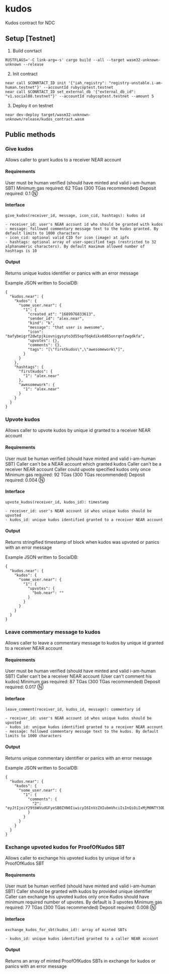 # kudos
Kudos contract for NDC

## Setup [Testnet]

1. Build conrtact
```
RUSTFLAGS='-C link-arg=-s' cargo build --all --target wasm32-unknown-unknown --release
```
2. Init contract
```
near call $CONRTACT_ID init '{"iah_registry": "registry-unstable.i-am-human.testnet"}' --accountId rubycoptest.testnet
near call $CONRTACT_ID set_external_db '{"external_db_id": "v1.social08.testnet"}' --accountId rubycoptest.testnet --amount 5
```
3. Deploy it on testnet
```
near dev-deploy target/wasm32-unknown-unknown/release/kudos_contract.wasm
```

## Public methods

### Give kudos

Allows caller to grant kudos to a receiver NEAR account

#### Requirements

User must be human verified (should have minted and valid i-am-human SBT)
Minimum gas required: 62 TGas (300 TGas recommended)
Deposit required: 0.1 Ⓝ

#### Interface

```
give_kudos(receiver_id, message, icon_cid, hashtags): kudos id

- receiver_id: user's NEAR account id who should be granted with kudos
- message: followed commentary message text to the kudos granted. By default limits to 1000 characters
- icon_cid: optional valid CID for icon (image) at ipfs
- hashtags: optional array of user-specified tags (restricted to 32 alphanumeric characters). By default maximum allowed number of hashtags is 10
```

#### Output

Returns unique kudos identifier or panics with an error message

Example JSON written to SocialDB:
```
{
  "kudos.near": {
    "kudos": {
      "some_user.near": {
        "1": {
          "created_at": "1689976833613",
          "sender_id": "alex.near",
          "kind": "k",
          "message": "that user is awesome",
          "icon": "bafybeigrf2dwtpjkiovnigysyto3d55opf6qkdikx6d65onrqnfzwgdkfa",
          "upvotes": {},
          "comments": {},
          "tags": "[\"firstkudos\",\"awesomework\"]",
        }
      }
    },
    "hashtags": {
      "firstkudos": {
        "1": "alex.near"
      },
      "awesomework": {
        "1": "alex.near"
      }
    }
  }
}
```

### Upvote kudos

Allows caller to upvote kudos by unique id granted to a receiver NEAR account

#### Requirements

User must be human verified (should have minted and valid i-am-human SBT)
Caller can't be a NEAR account which granted kudos
Caller can't be a receiver NEAR account
Caller could upvote specified kudos only once
Minimum gas required: 92 TGas (300 TGas recommended)
Deposit required: 0.004 Ⓝ

#### Interface

```
upvote_kudos(receiver_id, kudos_id): timestamp

- receiver_id: user's NEAR account id whos unique kudos should be upvoted
- kudos_id: unique kudos identified granted to a receiver NEAR account
```

#### Output

Returns stringified timestamp of block when kudos was upvoted or panics with an error message

Example JSON written to SocialDB:
```
{
  "kudos.near": {
    "kudos": {
      "some_user.near": {
        "1": {
          "upvotes": {
            "bob.near": ""
          }
        }
      }
    }
  }
}
```

### Leave commentary message to kudos

Allows caller to leave a commentary message to kudos by unique id granted to a receiver NEAR account

#### Requirements

User must be human verified (should have minted and valid i-am-human SBT)
Caller can't be a receiver NEAR account (User can't comment his kudos)
Minimum gas required: 87 TGas (300 TGas recommended)
Deposit required: 0.017 Ⓝ

#### Interface

```
leave_comment(receiver_id, kudos_id, message): commentary id

- receiver_id: user's NEAR account id whos unique kudos should be upvoted
- kudos_id: unique kudos identified granted to a receiver NEAR account
- message: followed commentary message text to the kudos. By default limits to 1000 characters
```

#### Output

Returns unique commentary identifier or panics with an error message

Example JSON written to SocialDB:
```
{
  "kudos.near": {
    "kudos": {
      "some_user.near": {
        "1": {
          "comments": {
            "2": "eyJtIjoiY29tbWVudGFyeSB0ZXN0IiwicyI6InVzZXIubmVhciIsInQiOiIxMjM0NTY3ODkwIn0="
          }
        }
      }
    }
  }
}
```

### Exchange upvoted kudos for ProofOfKudos SBT

Allows caller to exchange his upvoted kudos by unique id for a ProofOfKudos SBT

#### Requirements

User must be human verified (should have minted and valid i-am-human SBT)
Caller should be granted with kudos by provided unique identifier
Caller can exchange his upvoted kudos only once
Kudos should have minimum required number of upvotes. By default is 3 upvotes
Minimum gas required: 77 TGas (300 TGas recommended)
Deposit required: 0.008 Ⓝ

#### Interface

```
exchange_kudos_for_sbt(kudos_id): array of minted SBTs

- kudos_id: unique kudos identified granted to a caller NEAR account
```

#### Output

Returns an array of minted ProofOfKudos SBTs in exchange for kudos or panics with an error message
